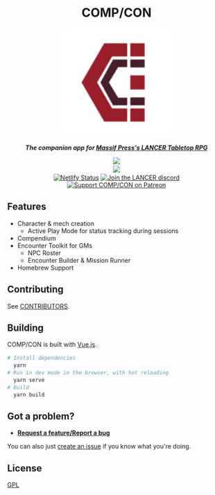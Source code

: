 <h1 align="center">COMP/CON</h1>
 
<p align="center" style="font-style: italic; font-weight: bold">
  <img width="250" src="public/img/icons/192x192.png">
</p>
<p align="center"><b><i>The companion app for <a href="https://massif-press.itch.io/corebook-pdf">Massif Press's LANCER Tabletop RPG</a></b></i></p>
<p align="center">
  <a href="https://massif-press.itch.io/compcon"><img width="250" src="https://static.itch.io/images/badge-color.svg"></a>
  <br>
  <a href="https://compcon.app">
    <img width="200" src="https://www.netlify.com/img/global/badges/netlify-color-accent.svg"/>
  </a>
  <br>
  <a href="https://app.netlify.com/sites/compcon/deploys"><img alt="Netlify Status" src="https://api.netlify.com/api/v1/badges/8c8ba126-8074-4a99-98f9-9b0529107214/deploy-status"></a>
  <!-- <a href="http://commitizen.github.io/cz-cli/"><img src="https://img.shields.io/badge/commitizen-friendly-brightgreen.svg" alt="Commitizen friendly"></a> -->
  <a href="https://discord.gg/rwcpzsU"><img src="https://img.shields.io/badge/discord-%23compcon-7289DA?logo=discord&logoColor=white" alt="Join the LANCER discord"></a>
  <br>
  <a href="https://patreon.com/compcon"><img src="https://img.shields.io/endpoint?style=for-the-badge&url=https%3A%2F%2Fshieldsio-patreon.herokuapp.com%2Fcompcon" alt="Support COMP/CON on Patreon"></a>
</p>

## Features

- Character & mech creation
  - Active Play Mode for status tracking during sessions
- Compendium
- Encounter Toolkit for GMs
  - NPC Roster
  - Encounter Builder & Mission Runner
- Homebrew Support

## Contributing

See [CONTRIBUTORS](CONTRIBUTORS.md).

## Building

COMP/CON is built with [Vue.js](https://vuejs.org/).

```sh
# Install dependencies
  yarn
# Run in dev mode in the browser, with hot reloading
  yarn serve
# Build
  yarn build
```

## Got a problem?

- [**Request a feature/Report a bug**](https://forms.gle/pj6o8BzxCe4xGQ5M7)

You can also just [create an issue](https://github.com/massif-press/compcon/issues/new) if you know what you're doing.

## License

[GPL](/LICENSE)
